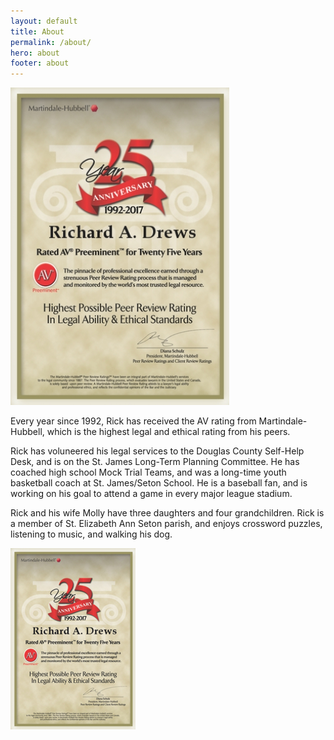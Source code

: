 ```yaml
---
layout: default
title: About
permalink: /about/
hero: about
footer: about
---
```


<div class="page">
  <img src="/img/certificate.jpg" class="photo">
  <p>Every year since 1992, Rick has received the AV rating from Martindale-Hubbell, which is the highest legal and ethical rating from his peers.</p>
  <p>Rick has voluneered his legal services to the Douglas County Self-Help Desk, and is on the St. James Long-Term Planning Committee.  He has coached high school Mock Trial Teams, and was a long-time youth basketball coach at St. James/Seton School.  He is a baseball fan, and is working on his goal to attend a game in every major league stadium.</p>
  <p>Rick and his wife Molly have three daughters and four grandchildren. Rick is a member of St. Elizabeth Ann Seton parish, and enjoys crossword puzzles, listening to music, and walking his dog.</p>
  <div class="hidden-photo">
    <img src="/img/certificate-small.jpg">
  </div>
</div>
